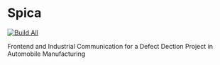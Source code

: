# Spica

[![Build All](https://github.com/ShowingCloud/Spica/actions/workflows/build.yml/badge.svg)](https://github.com/ShowingCloud/Spica/actions/workflows/build.yml)

Frontend and Industrial Communication for a Defect Dection Project in Automobile Manufacturing
